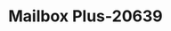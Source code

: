 ---
f_zip-code: 32583
f_state-code: FL
title: Mailbox Plus-20639
f_phone: 850-626-1817
f_city-only: Milton
f_address: 7253 Highway 90 Milton
f_location-unique-id: '20639'
slug: mailbox-plus-20639
updated-on: '2024-05-30T13:46:58.046Z'
created-on: '2024-05-30T13:36:59.803Z'
published-on: '2024-05-30T13:54:32.469Z'
f_city-state: cms/city/milton-fl.md
f_company: cms/company/mailbox-plus.md
f_state: cms/state/florida.md
layout: '[payday-loan].html'
tags: payday-loan
---